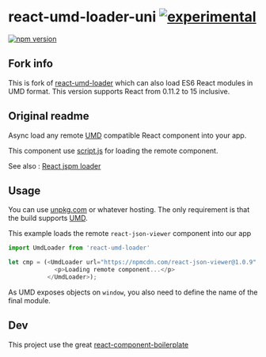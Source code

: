 # react-umd-loader-uni [![experimental](http://badges.github.io/stability-badges/dist/experimental.svg)](http://github.com/badges/stability-badges)

[![npm version](https://img.shields.io/npm/v/react-umd-loader-uni.svg)](http://npmjs.org/react-umd-loader-uni)

## Fork info

This is fork of [react-umd-loader](https://github.com/revolunet/react-umd-loader) which can also load ES6 React modules in UMD format.
This version supports React from 0.11.2 to 15 inclusive.

## Original readme

Async load any remote [UMD](https://github.com/umdjs/umd) compatible React component into your app.

This component use [script.js](https://github.com/ded/script.js/) for loading the remote component.

See also : [React jspm loader](https://github.com/revolunet/react-jspm-loader)

## Usage

You can use [unpkg.com](unpkg.com) or whatever hosting. The only requirement is that the build supports [UMD](https://github.com/umdjs/umd).

This example loads the remote `react-json-viewer` component into our app

```js
import UmdLoader from 'react-umd-loader'

let cmp = (<UmdLoader url="https://npmcdn.com/react-json-viewer@1.0.9" name="ReactJSONViewer" props={ props }>
             <p>Loading remote component...</p>
           </UmdLoader>);

```

As UMD exposes objects on `window`, you also need to define the name of the final module.


## Dev

This project use the great [react-component-boilerplate](https://github.com/survivejs/react-component-boilerplate)

